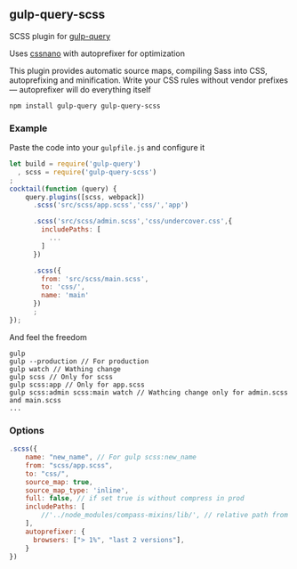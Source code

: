 ## gulp-query-scss
SCSS plugin for [gulp-query](https://github.com/gulp-query/gulp-query)

Uses [cssnano](http://cssnano.co/) with autoprefixer for optimization

This plugin provides automatic source maps, compiling Sass into CSS, autoprefixing and minification.
Write your CSS rules without vendor prefixes — autoprefixer will do everything itself

```
npm install gulp-query gulp-query-scss
```

### Example
Paste the code into your `gulpfile.js` and configure it
```javascript
let build = require('gulp-query')
  , scss = require('gulp-query-scss')
;
cocktail(function (query) {
    query.plugins([scss, webpack])
      .scss('src/scss/app.scss','css/','app')

      .scss('src/scss/admin.scss','css/undercover.css',{
        includePaths: [
          ...
        ]
      })

      .scss({
        from: 'src/scss/main.scss',
        to: 'css/',
        name: 'main'
      })
      ;
});
```
And feel the freedom
```
gulp
gulp --production // For production
gulp watch // Wathing change
gulp scss // Only for scss
gulp scss:app // Only for app.scss
gulp scss:admin scss:main watch // Wathcing change only for admin.scss and main.scss
...
```

### Options
```javascript
.scss({
    name: "new_name", // For gulp scss:new_name 
    from: "scss/app.scss",
    to: "css/",
    source_map: true,
    source_map_type: 'inline',
    full: false, // if set true is without compress in prod
    includePaths: [
        //'../node_modules/compass-mixins/lib/', // relative path from gulpfile.js 
    ],
    autoprefixer: {
      browsers: ["> 1%", "last 2 versions"],
    }
})
```